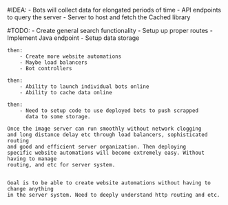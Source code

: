 

#IDEA:
    - Bots will collect data for elongated periods of time
    - API endpoints to query the server
    - Server to host and fetch the Cached library


#TODO:
    - Create general search functionality
    - Setup up proper routes
    - Implement Java endpoint
    - Setup data storage

    then:
        - Create more website automations
        - Maybe load balancers
        - Bot controllers
    
    then:
        - Ability to launch individual bots online
        - Ability to cache data online

    then:
        - Need to setup code to use deployed bots to push scrapped 
          data to some storage. 
    
    Once the image server can run smoothly without network clogging
    and long distance delay etc through load balancers, sophisticated routing
    and good and efficient server organization. Then deploying
    specific website automations will become extremely easy. Without having to manage
    routing, and etc for server system. 


    Goal is to be able to create website automations without having to change anything
    in the server system. Need to deeply understand http routing and etc. 